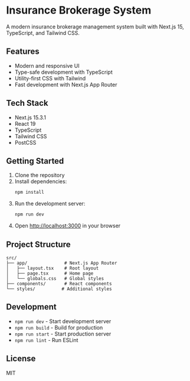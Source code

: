 # Insurance Brokerage System

A modern insurance brokerage management system built with Next.js 15, TypeScript, and Tailwind CSS.

## Features

- Modern and responsive UI
- Type-safe development with TypeScript
- Utility-first CSS with Tailwind
- Fast development with Next.js App Router

## Tech Stack

- Next.js 15.3.1
- React 19
- TypeScript
- Tailwind CSS
- PostCSS

## Getting Started

1. Clone the repository
2. Install dependencies:
   ```bash
   npm install
   ```
3. Run the development server:
   ```bash
   npm run dev
   ```
4. Open [http://localhost:3000](http://localhost:3000) in your browser

## Project Structure

```
src/
├── app/              # Next.js App Router
│   ├── layout.tsx    # Root layout
│   ├── page.tsx      # Home page
│   └── globals.css   # Global styles
├── components/       # React components
└── styles/          # Additional styles
```

## Development

- `npm run dev` - Start development server
- `npm run build` - Build for production
- `npm run start` - Start production server
- `npm run lint` - Run ESLint

## License

MIT
